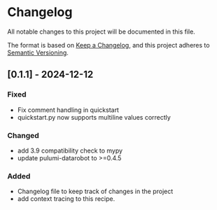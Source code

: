 # Changelog

All notable changes to this project will be documented in this file.

The format is based on [Keep a Changelog](https://keepachangelog.com/en/1.1.0/),
and this project adheres to [Semantic Versioning](https://semver.org/spec/v2.0.0.html).

## [0.1.1] - 2024-12-12

### Fixed
- Fix comment handling in quickstart
- quickstart.py now supports multiline values correctly
  
### Changed
- add 3.9 compatibility check to mypy
- update pulumi-datarobot to >=0.4.5

### Added

- Changelog file to keep track of changes in the project
- add context tracing to this recipe.

